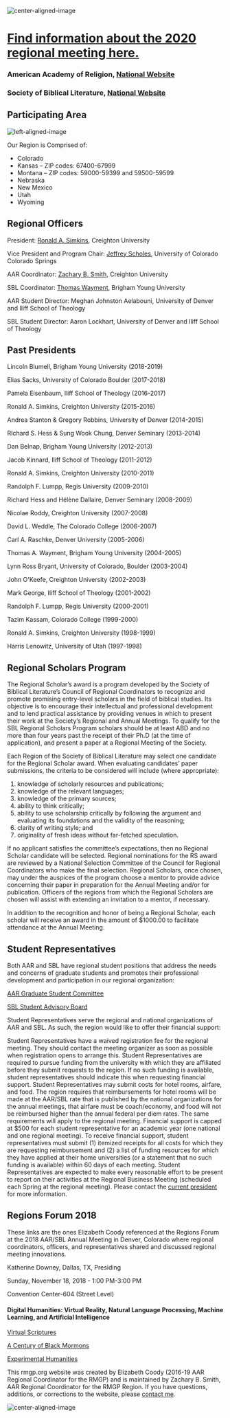 
![center-aligned-image](rmgp_featured.png)

# [Find information about the 2020 regional meeting here.](http://www.rmgp.org/meetings)

### American Academy of Religion, [National Website](http://www.aarweb.org)
### Society of Biblical Literature, [National Website](http://www.sbl-site.org)

## Participating Area

![left-aligned-image](region-rg.gif)

Our Region is Comprised of:

* Colorado
* Kansas – ZIP codes: 67400-67999
* Montana – ZIP codes: 59000-59399 and 59500-59599
* Nebraska
* New Mexico
* Utah
* Wyoming

## Regional Officers

President: [Ronald A. Simkins](mailto:rsmkns@gmail.com), Creighton University

Vice President and Program Chair: [Jeffrey Scholes](mailto:jscholes@uccs.edu), University of Colorado Colorado Springs

AAR Coordinator: [Zachary B. Smith](mailto:zacharybsmith@creighton.edu), Creighton University

SBL Coordinator: [Thomas Wayment](mailto:thomas_wayment@byu.edu), Brigham Young University

AAR Student Director: Meghan Johnston Aelabouni, University of Denver and Iliff School of Theology

SBL Student Director: Aaron Lockhart, University of Denver and Iliff School of Theology

## Past Presidents

Lincoln Blumell, Brigham Young University (2018-2019)

Elias Sacks, University of Colorado Boulder (2017-2018)

Pamela Eisenbaum, Iliff School of Theology (2016-2017)

Ronald A. Simkins, Creighton University (2015-2016)

Andrea Stanton & Gregory Robbins, University of Denver (2014-2015)

RIchard S. Hess & Sung Wook Chung, Denver Seminary (2013-2014)

Dan Belnap, Brigham Young University (2012-2013)

Jacob Kinnard, Iliff School of Theology (2011-2012)

Ronald A. Simkins, Creighton University (2010-2011)

Randolph F. Lumpp, Regis University (2009-2010)

Richard Hess and Hélène Dallaire, Denver Seminary (2008-2009)

Nicolae Roddy, Creighton University (2007-2008)

David L. Weddle, The Colorado College (2006-2007)

Carl A. Raschke, Denver University (2005-2006)

Thomas A. Wayment, Brigham Young University (2004-2005)

Lynn Ross Bryant, University of Colorado, Boulder (2003-2004)

John O'Keefe, Creighton University (2002-2003)

Mark George, Iliff School of Theology (2001-2002)

Randolph F. Lumpp, Regis University (2000-2001)

Tazim Kassam, Colorado College (1999-2000)

Ronald A. Simkins, Creighton University (1998-1999)

Harris Lenowitz, University of Utah (1997-1998)

## Regional Scholars Program

The Regional Scholar’s award is a program developed by the Society of Biblical Literature’s Council of Regional Coordinators to recognize and promote promising entry-level scholars in the field of biblical studies. Its objective is to encourage their intellectual and professional development and to lend practical assistance by providing venues in which to present their work at the Society’s Regional and Annual Meetings. To qualify for the SBL Regional Scholars Program scholars should be at least ABD and no more than four years past the receipt of their Ph.D (at the time of application), and present a paper at a Regional Meeting of the Society.

Each Region of the Society of Biblical Literature may select one candidate for the Regional Scholar award. When evaluating candidates’ paper submissions, the criteria to be considered will include (where appropriate):

1. knowledge of scholarly resources and publications;
2. knowledge of the relevant languages;
3. knowledge of the primary sources;
4. ability to think critically;
5. ability to use scholarship critically by following the argument and evaluating its foundations and the validity of the reasoning;
6. clarity of writing style; and
7. originality of fresh ideas without far-fetched speculation.

If no applicant satisfies the committee’s expectations, then no Regional Scholar candidate will be selected. Regional nominations for the RS award are reviewed by a National Selection Committee of the Council for Regional Coordinators who make the final selection. Regional Scholars, once chosen, may under the auspices of the program choose a mentor to provide advice concerning their paper in preparation for the Annual Meeting and/or for publication. Officers of the regions from which the Regional Scholars are chosen will assist with extending an invitation to a mentor, if necessary.

In addition to the recognition and honor of being a Regional Scholar, each scholar will receive an award in the amount of $1000.00 to facilitate attendance at the Annual Meeting.

## Student Representatives

Both AAR and SBL have regional student positions that address the needs and concerns of graduate students and promotes their professional development and participation in our regional organization:

[AAR Graduate Student Committee](https://www.aarweb.org/node/108)

[SBL Student Advisory Board](https://www.sbl-site.org/SBLcommittees_SAB.aspx)

Student Representatives serve the regional and national organizations of AAR and SBL. As such, the region would like to offer their financial support:

Student Representatives have a waived registration fee for the regional meeting. They should contact the meeting organizer as soon as possible when registration opens to arrange this.
Student Representatives are required to pursue funding from the university with which they are affiliated before they submit requests to the region. If no such funding is available, student representatives should indicate this when requesting financial support.
Student Representatives may submit costs for hotel rooms, airfare, and food. The region requires that reimbursements for hotel rooms will be made at the AAR/SBL rate that is published by the national organizations for the annual meetings, that airfare must be coach/economy, and food will not be reimbursed higher than the annual federal per diem rates. The same requirements will apply to the regional meeting. Financial support is capped at $500 for each student representative for an academic year (one national and one regional meeting).
To receive financial support, student representatives must submit (1) itemized receipts for all costs for which they are requesting reimbursement and (2) a list of funding resources for which they have applied at their home universities (or a statement that no such funding is available) within 60 days of each meeting.
Student Representatives are expected to make every reasonable effort to be present to report on their activities at the Regional Business Meeting (scheduled each Spring at the regional meeting). 
Please contact the [current president](https://iliff.github.io/rmgp/#regional-officers) for more information.

## Regions Forum 2018

These links are the ones Elizabeth Coody referenced at the Regions Forum at the 2018 AAR/SBL Annual Meeting in Denver, Colorado where regional coordinators, officers, and representatives shared and discussed regional meeting innovations.

Katherine Downey, Dallas, TX, Presiding

Sunday, November 18, 2018 - 1:00 PM-3:00 PM

Convention Center-604 (Street Level)

#### Digital Humanities: Virtual Reality, Natural Language Processing, Machine Learning, and Artificial Intelligence

[Virtual Scriptures](http://www.virtualscriptures.org)

[A Century of Black Mormons](http://www.centuryofblackmormons.org)

[Experimental Humanities](https://www.iliff.edu/experimental-humanities/)

This rmgp.org website was created by Elizabeth Coody (2016-19 AAR Regional Coordinator for the RMGP) and is maintained by Zachary B. Smith, AAR Regional Coordinator for the RMGP Region. If you have questions, additions, or corrections to the website, please [contact me](mailto:zacharybsmith@creighton.edu).
        
![center-aligned-image](rmgp_featured_footer.png)
